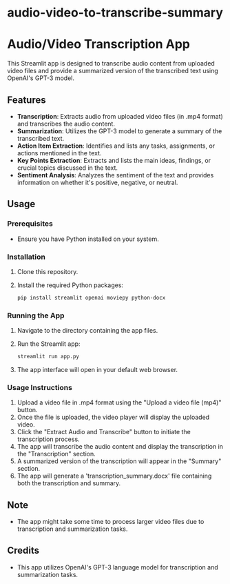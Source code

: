 # audio-video-to-transcribe-summary
# Audio/Video Transcription App

This Streamlit app is designed to transcribe audio content from uploaded video files and provide a summarized version of the transcribed text using OpenAI's GPT-3 model.

## Features

- **Transcription**: Extracts audio from uploaded video files (in .mp4 format) and transcribes the audio content.
- **Summarization**: Utilizes the GPT-3 model to generate a summary of the transcribed text.
- **Action Item Extraction**: Identifies and lists any tasks, assignments, or actions mentioned in the text.
- **Key Points Extraction**: Extracts and lists the main ideas, findings, or crucial topics discussed in the text.
- **Sentiment Analysis**: Analyzes the sentiment of the text and provides information on whether it's positive, negative, or neutral.

## Usage

### Prerequisites

- Ensure you have Python installed on your system.

### Installation

1. Clone this repository.
2. Install the required Python packages:

    ```bash
    pip install streamlit openai moviepy python-docx
    ```

### Running the App

1. Navigate to the directory containing the app files.
2. Run the Streamlit app:

    ```bash
    streamlit run app.py
    ```
3. The app interface will open in your default web browser.

### Usage Instructions

1. Upload a video file in .mp4 format using the "Upload a video file (mp4)" button.
2. Once the file is uploaded, the video player will display the uploaded video.
3. Click the "Extract Audio and Transcribe" button to initiate the transcription process.
4. The app will transcribe the audio content and display the transcription in the "Transcription" section.
5. A summarized version of the transcription will appear in the "Summary" section.
6. The app will generate a 'transcription_summary.docx' file containing both the transcription and summary.

## Note

- The app might take some time to process larger video files due to transcription and summarization tasks.

## Credits

- This app utilizes OpenAI's GPT-3 language model for transcription and summarization tasks.
